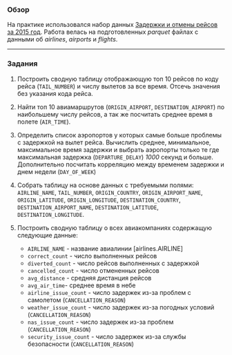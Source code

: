 ### Обзор

На практике использовался набор данных [Задержки и отмены рейсов за 2015 год](https://www.kaggle.com/datasets/usdot/flight-delays).
 Работа велась на подготовленных _parquet_ файлах с данными об _airlines_, _airports_ и _flights_.

---

### Задания

1. Построить сводную таблицу отображающую топ 10 рейсов по коду рейса (`TAIL_NUMBER`) и числу вылетов за все время. Отсечь значения без указания кода рейса.

2. Найти топ 10 авиамаршрутов (`ORIGIN_AIRPORT`, `DESTINATION_AIRPORT`) по наибольшему числу рейсов, а так же посчитать среднее время в полете (`AIR_TIME`).

3. Определить список аэропортов у которых самые больше проблемы с задержкой на вылет рейса.
   Вычислить среднее, минимальное, максимальное время задержки и выбрать аэропорты только те где максимальная задержка (`DEPARTURE_DELAY`) _1000_ секунд и больше.
   Дополнительно посчитать корреляцию между временем задержки и днем недели (`DAY_OF_WEEK`)


4. Собрать таблицу на основе данных с требуемыми полями:
`AIRLINE_NAME`, `TAIL_NUMBER`, `ORIGIN_COUNTRY`, `ORIGIN_AIRPORT_NAME`, `ORIGIN_LATITUDE`, `ORIGIN_LONGITUDE`, 
`DESTINATION_COUNTRY`, `DESTINATION_AIRPORT_NAME`, `DESTINATION_LATITUDE`, `DESTINATION_LONGITUDE`.


5. Построить сводную таблицу о всех авиакомпаниях содержащую следующие данные:
   - `AIRLINE_NAME` - название авиалинии [airlines.AIRLINE]
   - `correct_count` - число выполненных рейсов
   - `diverted_count` - число рейсов выполненных с задержкой
   - `cancelled_count` - число отмененных рейсов
   - `avg_distance` - средняя дистанция рейсов
   - `avg_air_time`- среднее время в небе
   - `airline_issue_count` - число задержек из-за проблем с самолетом (`CANCELLATION_REASON`)
   - `weather_issue_count` - число задержек из-за погодных условий (`CANCELLATION_REASON`)
   - `nas_issue_count` - число задержек из-за проблем (`CANCELLATION_REASON`)
   - `security_issue_count` - число задержек из-за службы безопасности (`CANCELLATION_REASON`)

